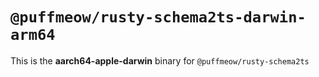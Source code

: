 # `@puffmeow/rusty-schema2ts-darwin-arm64`

This is the **aarch64-apple-darwin** binary for `@puffmeow/rusty-schema2ts`
